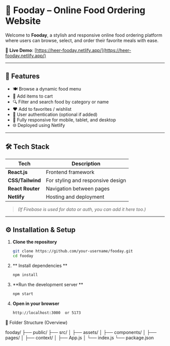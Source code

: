 # 🍔 Fooday – Online Food Ordering Website

Welcome to **Fooday**, a stylish and responsive online food ordering platform where users can browse, select, and order their favorite meals with ease.

🔗 **Live Demo**: [https://heer-fooday.netlify.app/](https://heer-fooday.netlify.app/)

---

## 🚀 Features

- 🍽️ Browse a dynamic food menu
- 🛒 Add items to cart
- 🔍 Filter and search food by category or name
- ❤️ Add to favorites / wishlist
- 👤 User authentication (optional if added)
- 📱 Fully responsive for mobile, tablet, and desktop
- 🌐 Deployed using Netlify

---

## 🛠️ Tech Stack

| Tech          | Description                          |
|---------------|--------------------------------------|
| **React.js**  | Frontend framework                   |
| **CSS/Tailwind** | For styling and responsive design |
| **React Router** | Navigation between pages         |
| **Netlify**   | Hosting and deployment               |

> *(If Firebase is used for data or auth, you can add it here too.)*

---

## ⚙️ Installation & Setup

1. **Clone the repository**  
   ```bash
   git clone https://github.com/your-username/fooday.git
   cd fooday
   
2. ** Install dependencies **
    ```bash
    npm install

3. **Run the development server **
    ```bash
    npm start

4. **Open in your browser**
    ```bash
    http://localhost:3000  or 5173

📁 Folder Structure (Overview)

fooday/
├── public/
├── src/
│   ├── assets/
│   ├── components/
│   ├── pages/
│   ├── context/
│   ├── App.js
│   └── index.js
└── package.json

